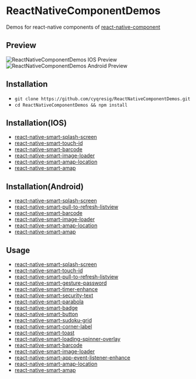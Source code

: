 # ReactNativeComponentDemos
Demos for react-native components of [react-native-component][1]

## Preview

![ReactNativeComponentDemos IOS Preview][10000]
![ReactNativeComponentDemos Android Preview][10001]

## Installation

*   `git clone https://github.com/cyqresig/ReactNativeComponentDemos.git`
*   `cd ReactNativeComponentDemos && npm install`

## Installation(IOS)

* [react-native-smart-splash-screen][2]
* [react-native-smart-touch-id][3]
* [react-native-smart-barcode][15]
* [react-native-smart-image-loader][16]
* [react-native-smart-amap-location][18]
* [react-native-smart-amap][19]

## Installation(Android)

* [react-native-smart-splash-screen][2]
* [react-native-smart-pull-to-refresh-listview][4]
* [react-native-smart-barcode][15]
* [react-native-smart-image-loader][16]
* [react-native-smart-amap-location][18]
* [react-native-smart-amap][19]

## Usage

* [react-native-smart-splash-screen][2]
* [react-native-smart-touch-id][3]
* [react-native-smart-pull-to-refresh-listview][4]
* [react-native-smart-gesture-password][5]
* [react-native-smart-timer-enhance][6]
* [react-native-smart-security-text][7]
* [react-native-smart-parabola][8]
* [react-native-smart-badge][9]
* [react-native-smart-button][10]
* [react-native-smart-sudoku-grid][11]
* [react-native-smart-corner-label][12]
* [react-native-smart-toast][13]
* [react-native-smart-loading-spinner-overlay][14]
* [react-native-smart-barcode][15]
* [react-native-smart-image-loader][16]
* [react-native-smart-app-event-listener-enhance][17]
* [react-native-smart-amap-location][18]
* [react-native-smart-amap][19]

[1]: https://github.com/react-native-component
[2]: https://github.com/react-native-component/react-native-smart-splash-screen
[3]: https://github.com/react-native-component/react-native-smart-touch-id
[4]: https://github.com/react-native-component/react-native-smart-pull-to-refresh-listview
[5]: https://github.com/react-native-component/react-native-smart-gesture-password
[6]: https://github.com/react-native-component/react-native-smart-timer-enhance
[7]: https://github.com/react-native-component/react-native-smart-security-text
[8]: https://github.com/react-native-component/react-native-smart-parabola
[9]: https://github.com/react-native-component/react-native-smart-badge
[10]: https://github.com/react-native-component/react-native-smart-button
[11]: https://github.com/react-native-component/react-native-smart-sudoku-grid
[12]: https://github.com/react-native-component/react-native-smart-corner-label
[13]: https://github.com/react-native-component/react-native-smart-toast
[14]: https://github.com/react-native-component/react-native-smart-loading-spinner-overlay
[15]: https://github.com/react-native-component/react-native-smart-barcode
[16]: https://github.com/react-native-component/react-native-smart-image-loader
[17]: https://github.com/react-native-component/react-native-smart-app-event-listener-enhance
[18]: https://github.com/react-native-component/react-native-smart-amap-location
[19]: https://github.com/react-native-component/react-native-smart-amap

[10000]: http://cyqresig.github.io/img/react-native-component-demos-preview-ios-v0.0.1.gif
[10001]: http://cyqresig.github.io/img/react-native-component-demos-preview-android-v0.0.1.gif

